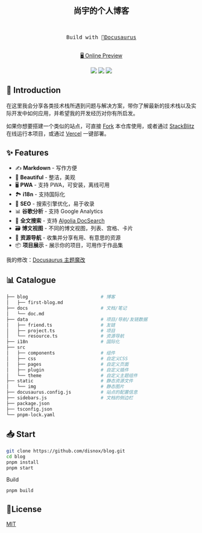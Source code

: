 <h2 align="center">
尚宇的个人博客
</h2><br>

<pre align="center">
 Build with 🦖<a href="https://docusaurus.io/">Docusaurus</a> 
</pre>

<p align="center">
<br>
<a href="https://disnox.cn">🖥 Online Preview</a>
<br><br> 
<a href="https://vercel.com/new/clone?repository-url=https://github.com/disnox/blog/tree/main&project-name=blog&repo-name=blog" rel="nofollow"><img src="https://vercel.com/button"></a>
<a href="https://app.netlify.com/start/deploy?repository=https://github.com/disnox/blog" rel="nofollow"><img src="https://www.netlify.com/img/deploy/button.svg"></a>
<a href="https://stackblitz.com/github/disnox/blog" rel="nofollow"><img src="https://developer.stackblitz.com/img/open_in_stackblitz.svg"></a>
</p>

## 👋 Introduction

在这里我会分享各类技术栈所遇到问题与解决方案，带你了解最新的技术栈以及实际开发中如何应用，并希望我的开发经历对你有所启发。

如果你想要搭建一个类似的站点，可直接 [Fork](https://github.com/disnox/blog/fork) 本仓库使用，或者通过 [StackBlitz](https://stackblitz.com/github/disnox/blog) 在线运行本项目，或通过 [Vercel](https://vercel.com/new/clone?repository-url=https://github.com/disnox/blog/tree/main&project-name=blog&repo-name=blog) 一键部署。

## ✨ Features

- ✍️ **Markdown** - 写作方便
- 🎨 **Beautiful** - 整洁，美观
- 🖥️ **PWA** - 支持 PWA，可安装，离线可用
- 🏞️ **i18n** - 支持国际化
- 💯 **SEO** - 搜索引擎优化，易于收录
- 📊 **谷歌分析** - 支持 Google Analytics
- 🔎 **全文搜索** - 支持 [Algolia DocSearch](https://github.com/algolia/docsearch)
- 🗃️ **博文视图** - 不同的博文视图，列表、宫格、卡片
- 🌈 **资源导航** - 收集并分享有用、有意思的资源
- 📦 **项目展示** - 展示你的项目，可用作于作品集

我的修改：[Docusaurus 主题魔改](https://disnox.cn/docs/docusaurus-guides)

## 📊 Catalogue

```bash
├── blog                           # 博客
│   ├── first-blog.md
├── docs                           # 文档/笔记
│   └── doc.md
├── data                           # 项目/导航/友链数据
│   ├── friend.ts                  # 友链
│   ├── project.ts                 # 项目
│   └── resource.ts                # 资源导航
├── i18n                           # 国际化
├── src
│   ├── components                 # 组件
│   ├── css                        # 自定义CSS
│   ├── pages                      # 自定义页面
│   ├── plugin                     # 自定义插件
│   └── theme                      # 自定义主题组件
├── static                         # 静态资源文件
│   └── img                        # 静态图片
├── docusaurus.config.js           # 站点的配置信息
├── sidebars.js                    # 文档的侧边栏
├── package.json
├── tsconfig.json
└── pnpm-lock.yaml
```

## 📥 Start

```sh
git clone https://github.com/disnox/blog.git
cd blog
pnpm install
pnpm start
```

Build

```sh
pnpm build
```

## 📝License

[MIT](./LICENSE)

